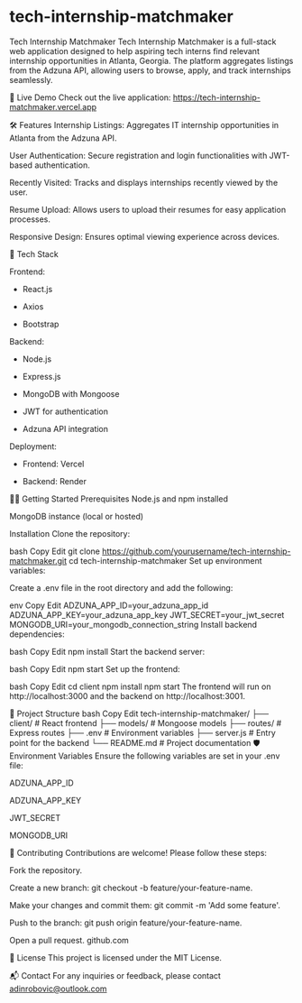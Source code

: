# tech-internship-matchmaker
Tech Internship Matchmaker
Tech Internship Matchmaker is a full-stack web application designed to help aspiring tech interns find relevant internship opportunities in Atlanta, Georgia. The platform aggregates listings from the Adzuna API, allowing users to browse, apply, and track internships seamlessly.

🚀 Live Demo
Check out the live application: https://tech-internship-matchmaker.vercel.app

🛠️ Features
Internship Listings: Aggregates IT internship opportunities in Atlanta from the Adzuna API.

User Authentication: Secure registration and login functionalities with JWT-based authentication.

Recently Visited: Tracks and displays internships recently viewed by the user.

Resume Upload: Allows users to upload their resumes for easy application processes.

Responsive Design: Ensures optimal viewing experience across devices.

🧰 Tech Stack

Frontend:

 - React.js

 - Axios

 - Bootstrap



Backend:

 - Node.js

 - Express.js

 - MongoDB with Mongoose

 - JWT for authentication

 - Adzuna API integration

Deployment:

 - Frontend: Vercel

 - Backend: Render


🧑‍💻 Getting Started
Prerequisites
Node.js and npm installed

MongoDB instance (local or hosted)

Installation
Clone the repository:

bash
Copy
Edit
git clone https://github.com/yourusername/tech-internship-matchmaker.git
cd tech-internship-matchmaker
Set up environment variables:

Create a .env file in the root directory and add the following:

env
Copy
Edit
ADZUNA_APP_ID=your_adzuna_app_id
ADZUNA_APP_KEY=your_adzuna_app_key
JWT_SECRET=your_jwt_secret
MONGODB_URI=your_mongodb_connection_string
Install backend dependencies:

bash
Copy
Edit
npm install
Start the backend server:

bash
Copy
Edit
npm start
Set up the frontend:

bash
Copy
Edit
cd client
npm install
npm start
The frontend will run on http://localhost:3000 and the backend on http://localhost:3001.

📁 Project Structure
bash
Copy
Edit
tech-internship-matchmaker/
├── client/                 # React frontend
├── models/                 # Mongoose models
├── routes/                 # Express routes
├── .env                    # Environment variables
├── server.js               # Entry point for the backend
└── README.md               # Project documentation
🛡️ Environment Variables
Ensure the following variables are set in your .env file:

ADZUNA_APP_ID

ADZUNA_APP_KEY

JWT_SECRET

MONGODB_URI

🤝 Contributing
Contributions are welcome! Please follow these steps:

Fork the repository.

Create a new branch: git checkout -b feature/your-feature-name.

Make your changes and commit them: git commit -m 'Add some feature'.

Push to the branch: git push origin feature/your-feature-name.

Open a pull request.
github.com

📄 License
This project is licensed under the MIT License.

📬 Contact
For any inquiries or feedback, please contact adinrobovic@outlook.com
